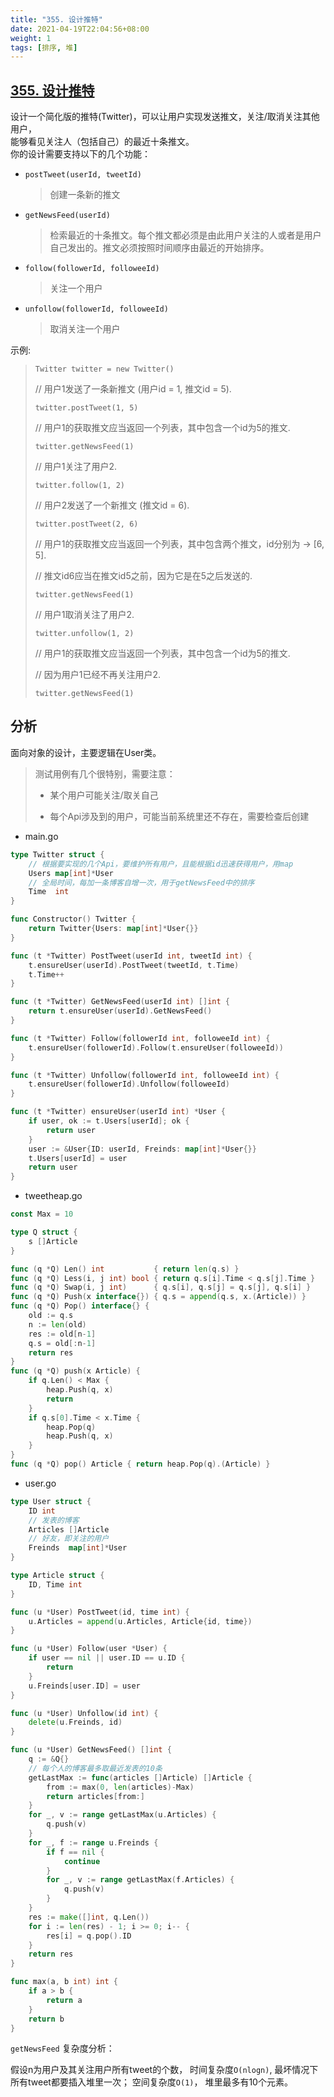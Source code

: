 ```yaml
---
title: "355. 设计推特"
date: 2021-04-19T22:04:56+08:00
weight: 1
tags: [排序, 堆]
---
```


## [355. 设计推特](https://leetcode-cn.com/problems/design-twitter)

设计一个简化版的推特(Twitter)，可以让用户实现发送推文，关注/取消关注其他用户，  
能够看见关注人（包括自己）的最近十条推文。  
你的设计需要支持以下的几个功能：  

- `postTweet(userId, tweetId)`
  
  > 创建一条新的推文

- `getNewsFeed(userId)`
  
  > 检索最近的十条推文。每个推文都必须是由此用户关注的人或者是用户自己发出的。推文必须按照时间顺序由最近的开始排序。

- `follow(followerId, followeeId)`
  
  > 关注一个用户

- `unfollow(followerId, followeeId)`
  
  > 取消关注一个用户

示例:

> `Twitter twitter = new Twitter()`
>
> // 用户1发送了一条新推文 (用户id = 1, 推文id = 5).
>
> `twitter.postTweet(1, 5)`
>
> // 用户1的获取推文应当返回一个列表，其中包含一个id为5的推文.
>
> `twitter.getNewsFeed(1)`
>
> // 用户1关注了用户2.
>
> `twitter.follow(1, 2)`
>
> // 用户2发送了一个新推文 (推文id = 6).
>
> `twitter.postTweet(2, 6)`
>
> // 用户1的获取推文应当返回一个列表，其中包含两个推文，id分别为 -> [6, 5].
>
> // 推文id6应当在推文id5之前，因为它是在5之后发送的.
>
> `twitter.getNewsFeed(1)`
>
> // 用户1取消关注了用户2.
>
> `twitter.unfollow(1, 2)`
>
> // 用户1的获取推文应当返回一个列表，其中包含一个id为5的推文.
>
> // 因为用户1已经不再关注用户2.
>
> `twitter.getNewsFeed(1)`

## 分析

面向对象的设计，主要逻辑在User类。

> 测试用例有几个很特别，需要注意：
>
> - 某个用户可能关注/取关自己
>
> - 每个Api涉及到的用户，可能当前系统里还不存在，需要检查后创建

- main.go

```go
type Twitter struct {
    // 根据要实现的几个Api，要维护所有用户，且能根据id迅速获得用户，用map
    Users map[int]*User
    // 全局时间，每加一条博客自增一次，用于getNewsFeed中的排序
    Time  int
}

func Constructor() Twitter {
    return Twitter{Users: map[int]*User{}}
}

func (t *Twitter) PostTweet(userId int, tweetId int) {
    t.ensureUser(userId).PostTweet(tweetId, t.Time)
    t.Time++
}

func (t *Twitter) GetNewsFeed(userId int) []int {
    return t.ensureUser(userId).GetNewsFeed()
}

func (t *Twitter) Follow(followerId int, followeeId int) {
    t.ensureUser(followerId).Follow(t.ensureUser(followeeId))
}

func (t *Twitter) Unfollow(followerId int, followeeId int) {
    t.ensureUser(followerId).Unfollow(followeeId)
}

func (t *Twitter) ensureUser(userId int) *User {
    if user, ok := t.Users[userId]; ok {
        return user
    }
    user := &User{ID: userId, Freinds: map[int]*User{}}
    t.Users[userId] = user
    return user
}
```

- tweetheap.go

```go
const Max = 10

type Q struct {
    s []Article
}

func (q *Q) Len() int           { return len(q.s) }
func (q *Q) Less(i, j int) bool { return q.s[i].Time < q.s[j].Time }
func (q *Q) Swap(i, j int)      { q.s[i], q.s[j] = q.s[j], q.s[i] }
func (q *Q) Push(x interface{}) { q.s = append(q.s, x.(Article)) }
func (q *Q) Pop() interface{} {
    old := q.s
    n := len(old)
    res := old[n-1]
    q.s = old[:n-1]
    return res
}
func (q *Q) push(x Article) {
    if q.Len() < Max {
        heap.Push(q, x)
        return
    }
    if q.s[0].Time < x.Time {
        heap.Pop(q)
        heap.Push(q, x)
    }
}
func (q *Q) pop() Article { return heap.Pop(q).(Article) }
```

- user.go

```go
type User struct {
    ID int
    // 发表的博客
    Articles []Article
    // 好友，即关注的用户
    Freinds  map[int]*User
}

type Article struct {
    ID, Time int
}

func (u *User) PostTweet(id, time int) {
    u.Articles = append(u.Articles, Article{id, time})
}

func (u *User) Follow(user *User) {
    if user == nil || user.ID == u.ID {
        return
    }
    u.Freinds[user.ID] = user
}

func (u *User) Unfollow(id int) {
    delete(u.Freinds, id)
}

func (u *User) GetNewsFeed() []int {
    q := &Q{}
    // 每个人的博客最多取最近发表的10条
    getLastMax := func(articles []Article) []Article {
        from := max(0, len(articles)-Max)
        return articles[from:]
    }
    for _, v := range getLastMax(u.Articles) {
        q.push(v)
    }
    for _, f := range u.Freinds {
        if f == nil {
            continue
        }
        for _, v := range getLastMax(f.Articles) {
            q.push(v)
        }
    }
    res := make([]int, q.Len())
    for i := len(res) - 1; i >= 0; i-- {
        res[i] = q.pop().ID
    }
    return res
}

func max(a, b int) int {
    if a > b {
        return a
    }
    return b
}
```

`getNewsFeed` 复杂度分析：

假设n为用户及其关注用户所有tweet的个数， 时间复杂度`O(nlogn)`, 最坏情况下所有tweet都要插入堆里一次； 空间复杂度`O(1)`， 堆里最多有10个元素。
